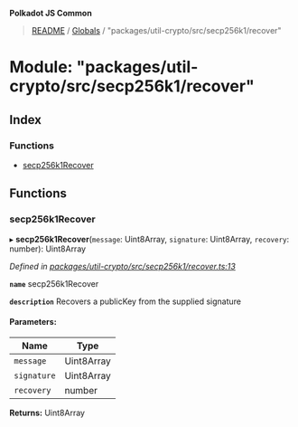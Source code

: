 **Polkadot JS Common**

> [README](../README.md) / [Globals](../globals.md) / "packages/util-crypto/src/secp256k1/recover"

# Module: "packages/util-crypto/src/secp256k1/recover"

## Index

### Functions

* [secp256k1Recover](_packages_util_crypto_src_secp256k1_recover_.md#secp256k1recover)

## Functions

### secp256k1Recover

▸ **secp256k1Recover**(`message`: Uint8Array, `signature`: Uint8Array, `recovery`: number): Uint8Array

*Defined in [packages/util-crypto/src/secp256k1/recover.ts:13](https://github.com/polkadot-js/common/blob/975103fd/packages/util-crypto/src/secp256k1/recover.ts#L13)*

**`name`** secp256k1Recover

**`description`** Recovers a publicKey from the supplied signature

#### Parameters:

Name | Type |
------ | ------ |
`message` | Uint8Array |
`signature` | Uint8Array |
`recovery` | number |

**Returns:** Uint8Array
